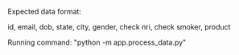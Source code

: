 Expected data format:

id, email, dob, state, city, gender, check nri, check smoker, product


Running command: "python -m app.process_data.py"
